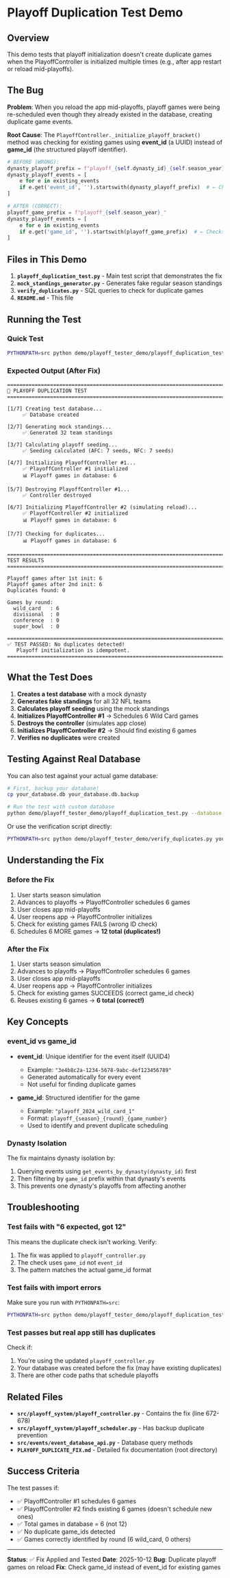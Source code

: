 # Playoff Duplication Test Demo

## Overview

This demo tests that playoff initialization doesn't create duplicate games when the PlayoffController is initialized multiple times (e.g., after app restart or reload mid-playoffs).

## The Bug

**Problem**: When you reload the app mid-playoffs, playoff games were being re-scheduled even though they already existed in the database, creating duplicate game events.

**Root Cause**: The `PlayoffController._initialize_playoff_bracket()` method was checking for existing games using **event_id** (a UUID) instead of **game_id** (the structured playoff identifier).

```python
# BEFORE (WRONG):
dynasty_playoff_prefix = f"playoff_{self.dynasty_id}_{self.season_year}_"
dynasty_playoff_events = [
    e for e in existing_events
    if e.get('event_id', '').startswith(dynasty_playoff_prefix)  # ← Checks UUID!
]

# AFTER (CORRECT):
playoff_game_prefix = f"playoff_{self.season_year}_"
dynasty_playoff_events = [
    e for e in existing_events
    if e.get('game_id', '').startswith(playoff_game_prefix)  # ← Checks game_id!
]
```

## Files in This Demo

1. **`playoff_duplication_test.py`** - Main test script that demonstrates the fix
2. **`mock_standings_generator.py`** - Generates fake regular season standings
3. **`verify_duplicates.py`** - SQL queries to check for duplicate games
4. **`README.md`** - This file

## Running the Test

### Quick Test
```bash
PYTHONPATH=src python demo/playoff_tester_demo/playoff_duplication_test.py
```

### Expected Output (After Fix)
```
================================================================================
🧪 PLAYOFF DUPLICATION TEST
================================================================================

[1/7] Creating test database...
     ✅ Database created

[2/7] Generating mock standings...
     ✅ Generated 32 team standings

[3/7] Calculating playoff seeding...
     ✅ Seeding calculated (AFC: 7 seeds, NFC: 7 seeds)

[4/7] Initializing PlayoffController #1...
     ✅ PlayoffController #1 initialized
     📊 Playoff games in database: 6

[5/7] Destroying PlayoffController #1...
     ✅ Controller destroyed

[6/7] Initializing PlayoffController #2 (simulating reload)...
     ✅ PlayoffController #2 initialized
     📊 Playoff games in database: 6

[7/7] Checking for duplicates...
     📊 Playoff games in database: 6

================================================================================
TEST RESULTS
================================================================================

Playoff games after 1st init: 6
Playoff games after 2nd init: 6
Duplicates found: 0

Games by round:
  wild_card   : 6
  divisional  : 0
  conference  : 0
  super_bowl  : 0

================================================================================
✅ TEST PASSED: No duplicates detected!
   Playoff initialization is idempotent.
================================================================================
```

## What the Test Does

1. **Creates a test database** with a mock dynasty
2. **Generates fake standings** for all 32 NFL teams
3. **Calculates playoff seeding** using the mock standings
4. **Initializes PlayoffController #1** → Schedules 6 Wild Card games
5. **Destroys the controller** (simulates app close)
6. **Initializes PlayoffController #2** → Should find existing 6 games
7. **Verifies no duplicates** were created

## Testing Against Real Database

You can also test against your actual game database:

```bash
# First, backup your database!
cp your_database.db your_database.db.backup

# Run the test with custom database
python demo/playoff_tester_demo/playoff_duplication_test.py --database your_database.db --dynasty your_dynasty_id
```

Or use the verification script directly:

```bash
PYTHONPATH=src python demo/playoff_tester_demo/verify_duplicates.py your_database.db your_dynasty_id 2024
```

## Understanding the Fix

### Before the Fix

1. User starts season simulation
2. Advances to playoffs → PlayoffController schedules 6 games
3. User closes app mid-playoffs
4. User reopens app → PlayoffController initializes
5. Check for existing games FAILS (wrong ID check)
6. Schedules 6 MORE games → **12 total (duplicates!)**

### After the Fix

1. User starts season simulation
2. Advances to playoffs → PlayoffController schedules 6 games
3. User closes app mid-playoffs
4. User reopens app → PlayoffController initializes
5. Check for existing games SUCCEEDS (correct game_id check)
6. Reuses existing 6 games → **6 total (correct!)**

## Key Concepts

### event_id vs game_id

- **event_id**: Unique identifier for the event itself (UUID4)
  - Example: `"3e4b8c2a-1234-5678-9abc-def123456789"`
  - Generated automatically for every event
  - Not useful for finding duplicate games

- **game_id**: Structured identifier for the game
  - Example: `"playoff_2024_wild_card_1"`
  - Format: `playoff_{season}_{round}_{game_number}`
  - Used to identify and prevent duplicate scheduling

### Dynasty Isolation

The fix maintains dynasty isolation by:
1. Querying events using `get_events_by_dynasty(dynasty_id)` first
2. Then filtering by `game_id` prefix within that dynasty's events
3. This prevents one dynasty's playoffs from affecting another

## Troubleshooting

### Test fails with "6 expected, got 12"

This means the duplicate check isn't working. Verify:
1. The fix was applied to `playoff_controller.py`
2. The check uses `game_id` not `event_id`
3. The pattern matches the actual game_id format

### Test fails with import errors

Make sure you run with `PYTHONPATH=src`:
```bash
PYTHONPATH=src python demo/playoff_tester_demo/playoff_duplication_test.py
```

### Test passes but real app still has duplicates

Check if:
1. You're using the updated `playoff_controller.py`
2. Your database was created before the fix (may have existing duplicates)
3. There are other code paths that schedule playoffs

## Related Files

- **`src/playoff_system/playoff_controller.py`** - Contains the fix (line 672-678)
- **`src/playoff_system/playoff_scheduler.py`** - Has backup duplicate prevention
- **`src/events/event_database_api.py`** - Database query methods
- **`PLAYOFF_DUPLICATE_FIX.md`** - Detailed fix documentation (root directory)

## Success Criteria

The test passes if:
- ✅ PlayoffController #1 schedules 6 games
- ✅ PlayoffController #2 finds existing 6 games (doesn't schedule new ones)
- ✅ Total games in database = 6 (not 12)
- ✅ No duplicate game_ids detected
- ✅ Games correctly identified by round (6 wild_card, 0 others)

---

**Status**: ✅ Fix Applied and Tested
**Date**: 2025-10-12
**Bug**: Duplicate playoff games on reload
**Fix**: Check game_id instead of event_id for existing games
